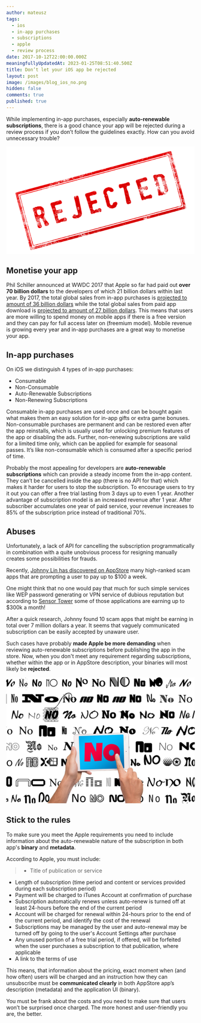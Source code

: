 ```yaml
---
author: mateusz
tags:
  - ios
  - in-app purchases
  - subscriptions
  - apple
  - review process
date: 2017-10-12T22:00:00.000Z
meaningfullyUpdatedAt: 2023-01-25T08:51:40.500Z
title: Don’t let your iOS app be rejected
layout: post
image: /images/blog_ios_no.png
hidden: false
comments: true
published: true
---
```

While implementing in-app purchases, especially **auto-renewable subscriptions**, there is a good chance your app will be rejected during a review process if you don’t follow the guidelines exactly. How can you avoid unnecessary trouble?

![image1](/images/dont-let-your-ios-app-be-rejected/rejected1.png)

## Monetise your app

Phil Schiller announced at WWDC 2017 that Apple so far had paid out **over 70 billion dollars** to the developers of which 21 billion dollars within last year. By 2017, the total global sales from in-app purchases is [projected to amount of 36 billion dollars](https://www.statista.com/statistics/220186/total-global-in-app-revenue-forecast) while the total global sales from paid app download is [projected to amount of 27 billion dollars](https://www.statista.com/statistics/273122/global-paid-for-mobile-app-revenues-forecast). This means that users are more willing to spend money on mobile apps if there is a free version and they can pay for full access later on (freemium model). Mobile revenue is growing every year and in-app purchases are a great way to monetise your app.

## In-app purchases

On iOS we distinguish 4 types of in-app purchases:

* Consumable
* Non-Consumable
* Auto-Renewable Subscriptions
* Non-Renewing Subscriptions

Consumable in-app purchases are used once and can be bought again what makes them an easy solution for in-app gifts or extra game bonuses. Non-consumable purchases are permanent and can be restored even after the app reinstalls, which is usually used for unlocking premium features of the app or disabling the ads. Further, non-renewing subscriptions are valid for a limited time only, which can be applied for example for seasonal passes. It’s like non-consumable which is consumed after a specific period of time.

Probably the most appealing for developers are **auto-renewable subscriptions** which can provide a steady income from the in-app content. They can’t be cancelled inside the app (there is no API for that) which makes it harder for users to stop the subscription. To encourage users to try it out you can offer a free trial lasting from 3 days up to even 1 year. Another advantage of subscription model is an increased revenue after 1 year. After subscriber accumulates one year of paid service, your revenue increases to 85% of the subscription price instead of traditional 70%.

## Abuses

Unfortunately, a lack of API for cancelling the subscription programmatically in combination with a quite unobvious process for resigning manually creates some possibilities for frauds.

Recently, [Johnny Lin has discovered on AppStore](https://medium.com/@johnnylin/how-to-make-80-000-per-month-on-the-apple-app-store-bdb943862e88) many high-ranked scam apps that are prompting a user to pay up to $100 a week. 

One might think that no one would pay that much for such simple services like WEP password generating or VPN service of dubious reputation but according to [Sensor Tower](https://sensortower.com/) some of those applications are earning up to $300k a month!

After a quick research, Johnny found 10 scam apps that might be earning in total over 7 million dollars a year. It seems that vaguely communicated subscription can be easily accepted by unaware user.

Such cases have probably **made Apple be more demanding** when reviewing auto-renewable subscriptions before publishing the app in the store. Now, when you don't meet any requirement regarding subscriptions, whether within the app or in AppStore description, your binaries will most likely be **rejected**.

![image2](/images/dont-let-your-ios-app-be-rejected/rejected2.jpg)

## Stick to the rules

To make sure you meet the Apple requirements you need to include information about the auto-renewable nature of the subscription in both app's **binary** and **metadata**.

According to Apple, you must include:

> * Title of publication or service    

* Length of subscription (time period and content or services provided during each subscription period)
* Payment will be charged to iTunes Account at confirmation of purchase
* Subscription automatically renews unless auto-renew is turned off at least 24-hours before the end of the current period
* Account will be charged for renewal within 24-hours prior to the end of the current period, and identify the cost of the renewal
* Subscriptions may be managed by the user and auto-renewal may be turned off by going to the user's Account Settings after purchase
* Any unused portion of a free trial period, if offered, will be forfeited when the user purchases a subscription to that publication, where applicable
* A link to the terms of use

This means, that information about the pricing, exact moment when (and how often) users will be charged and an instruction how they can unsubscribe must be **communicated clearly** in both AppStore app’s description (metadata) and the application UI (binary).

You must be frank about the costs and you need to make sure that users won’t be surprised once charged. The more honest and user-friendly you are, the better.
